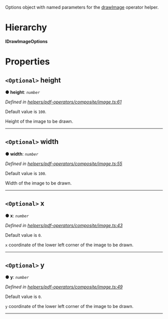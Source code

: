 

Options object with named parameters for the [drawImage](../modules/_helpers_pdf_operators_composite_image_.md#drawimage) operator helper.

# Hierarchy

**IDrawImageOptions**

# Properties

<a id="height"></a>

## `<Optional>` height

**● height**: *`number`*

*Defined in [helpers/pdf-operators/composite/image.ts:61](https://github.com/Hopding/pdf-lib/blob/fbaf7a9/src/helpers/pdf-operators/composite/image.ts#L61)*

Default value is `100`.

Height of the image to be drawn.

___
<a id="width"></a>

## `<Optional>` width

**● width**: *`number`*

*Defined in [helpers/pdf-operators/composite/image.ts:55](https://github.com/Hopding/pdf-lib/blob/fbaf7a9/src/helpers/pdf-operators/composite/image.ts#L55)*

Default value is `100`.

Width of the image to be drawn.

___
<a id="x"></a>

## `<Optional>` x

**● x**: *`number`*

*Defined in [helpers/pdf-operators/composite/image.ts:43](https://github.com/Hopding/pdf-lib/blob/fbaf7a9/src/helpers/pdf-operators/composite/image.ts#L43)*

Default value is `0`.

`x` coordinate of the lower left corner of the image to be drawn.

___
<a id="y"></a>

## `<Optional>` y

**● y**: *`number`*

*Defined in [helpers/pdf-operators/composite/image.ts:49](https://github.com/Hopding/pdf-lib/blob/fbaf7a9/src/helpers/pdf-operators/composite/image.ts#L49)*

Default value is `0`.

`y` coordinate of the lower left corner of the image to be drawn.

___

